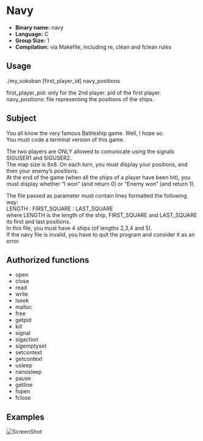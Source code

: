 # Navy

- **Binary name:** navy  
- **Language:** C  
- **Group Size:** 1  
- **Compilation:** via Makefile, including re, clean and fclean rules  

## Usage

./my_sokoban [first_player_id] navy_positions  
  
first_player_pid: only for the 2nd player. pid of the first player.  
navy_positions: file representing the positions of the ships.  

## Subject

You all know the very famous Battleship game. Well, I hope so.  
You must code a terminal version of this game.  
  
The two players are ONLY allowed to comunicate using the signals SIGUSER1 and SIGUSER2.  
The map size is 8x8. On each turn, you must display your positions, and then your enemy’s positions.  
At the end of the game (when all the ships of a player have been hit), you must display whether “I won” (and return 0) or “Enemy won” (and return 1).  

The file passed as parameter must contain lines formatted the following way:  
LENGTH : FIRST_SQUARE : LAST_SQUARE  
where LENGTH is the length of the ship, FIRST_SQUARE and LAST_SQUARE its first and last positions.  
In this file, you must have 4 ships (of lengths 2,3,4 and 5).  
If the navy file is invalid, you have to quit the program and consider it as an error.  
  
## Authorized functions

- open  
- close  
- read  
- write  
- lseek  
- malloc  
- free  
- getpid  
- kill  
- signal    
- sigaction  
- sigemptyset  
- setcontext  
- getcontext  
- usleep  
- nanosleep  
- pause  
- getline  
- fopen  
- fclose  

## Examples

![ScreenShot](https://raw.github.com/L0rentz/Navy/master/examples/example.png)
